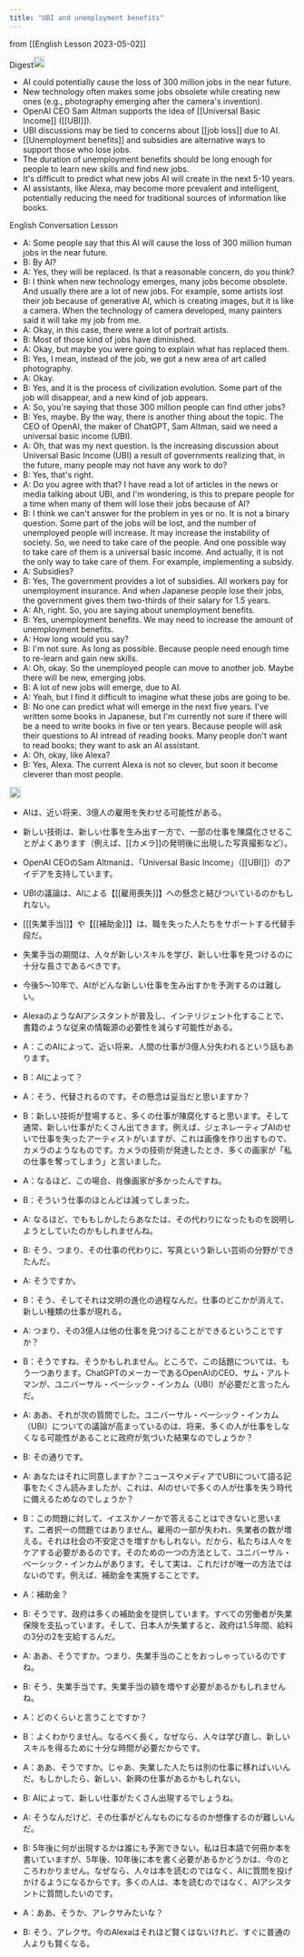 ```yaml
---
title: "UBI and unemployment benefits"
---
```


from [[English Lesson 2023-05-02]]

Digest<img src='https://scrapbox.io/api/pages/nishio/gpt-4/icon' alt='gpt-4.icon' height="19.5"/>
- AI could potentially cause the loss of 300 million jobs in the near future.
- New technology often makes some jobs obsolete while creating new ones (e.g., photography emerging after the camera's invention).
- OpenAI CEO Sam Altman supports the idea of [[Universal Basic Income]] ([[UBI]]).
- UBI discussions may be tied to concerns about [[job loss]] due to AI.
- [[Unemployment benefits]] and subsidies are alternative ways to support those who lose jobs.
- The duration of unemployment benefits should be long enough for people to learn new skills and find new jobs.
- It's difficult to predict what new jobs AI will create in the next 5-10 years.
- AI assistants, like Alexa, may become more prevalent and intelligent, potentially reducing the need for traditional sources of information like books.

English Conversation Lesson
- A: Some people say that this AI will cause the loss of 300 million human jobs in the near future.
- B: By AI?
- A: Yes, they will be replaced. Is that a reasonable concern, do you think?
- B: I think when new technology emerges, many jobs become obsolete. And usually there are a lot of new jobs. For example, some artists lost their job because of generative AI, which is creating images, but it is like a camera. When the technology of camera developed, many painters said it will take my job from me.
- A: Okay, in this case, there were a lot of portrait artists.
- B: Most of those kind of jobs have diminished.
- A: Okay, but maybe you were going to explain what has replaced them.
- B: Yes, I mean, instead of the job, we got a new area of art called photography.
- A: Okay.
- B: Yes, and it is the process of civilization evolution. Some part of the job will disappear, and a new kind of job appears.
- A: So, you're saying that those 300 million people can find other jobs?
- B: Yes, maybe. By the way, there is another thing about the topic. The CEO of OpenAI, the maker of ChatGPT, Sam Altman, said we need a universal basic income (UBI).
- A: Oh, that was my next question. Is the increasing discussion about Universal Basic Income (UBI) a result of governments realizing that, in the future, many people may not have any work to do?
- B: Yes, that's right.
- A: Do you agree with that? I have read a lot of articles in the news or media talking about UBI, and I'm wondering, is this to prepare people for a time when many of them will lose their jobs because of AI?
- B: I think we can't answer for the problem in yes or no. It is not a binary question. Some part of the jobs will be lost, and the number of unemployed people will increase. It may increase the instability of society. So, we need to take care of the people. And one possible way to take care of them is a universal basic income. And actually, it is not the only way to take care of them. For example, implementing a subsidy.
- A: Subsidies?
- B: Yes, The government provides a lot of subsidies. All workers pay for unemployment insurance. And when Japanese people lose their jobs, the government gives them two-thirds of their salary for 1.5 years.
- A: Ah, right. So, you are saying about unemployment benefits.
- B: Yes, unemployment benefits. We may need to increase the amount of unemployment benefits.
- A: How long would you say?
- B: I'm not sure. As long as possible. Because people need enough time to re-learn and gain new skills.
- A: Oh, okay. So the unemployed people can move to another job. Maybe there will be new, emerging jobs.
- B: A lot of new jobs will emerge, due to AI.
- A: Yeah, but I find it difficult to imagine what these jobs are going to be.
- B: No one can predict what will emerge in the next five years. I've written some books in Japanese, but I'm currently not sure if there will be a need to write books in five or ten years. Because people will ask their questions to AI intread of reading books. Many people don't want to read books; they want to ask an AI assistant.
- A: Oh, okay, like Alexa?
- B: Yes, Alexa. The current Alexa is not so clever, but soon it become cleverer than most people.


<img src='https://scrapbox.io/api/pages/nishio/enjabelow/icon' alt='enjabelow.icon' height="19.5"/>

- AIは、近い将来、3億人の雇用を失わせる可能性がある。
- 新しい技術は、新しい仕事を生み出す一方で、一部の仕事を陳腐化させることがよくあります（例えば、[[カメラ]]の発明後に出現した写真撮影など）。
- OpenAI CEOのSam Altmanは、「Universal Basic Income」（[[UBI]]）のアイデアを支持しています。
- UBIの議論は、AIによる【[[雇用喪失]]】への懸念と結びついているのかもしれない。
- [[[失業手当]]】や【[[補助金]]】は、職を失った人たちをサポートする代替手段だ。
- 失業手当の期間は、人々が新しいスキルを学び、新しい仕事を見つけるのに十分な長さであるべきです。
- 今後5～10年で、AIがどんな新しい仕事を生み出すかを予測するのは難しい。
- AlexaのようなAIアシスタントが普及し、インテリジェント化することで、書籍のような従来の情報源の必要性を減らす可能性がある。


- A：このAIによって、近い将来、人間の仕事が3億人分失われるという話もあります。
- B：AIによって？
- A：そう、代替されるのです。その懸念は妥当だと思いますか？
- B：新しい技術が登場すると、多くの仕事が陳腐化すると思います。そして通常、新しい仕事がたくさん出てきます。例えば、ジェネレーティブAIのせいで仕事を失ったアーティストがいますが、これは画像を作り出すもので、カメラのようなものです。カメラの技術が発達したとき、多くの画家が「私の仕事を奪ってしまう」と言いました。
- A：なるほど、この場合、肖像画家が多かったんですね。
- B：そういう仕事のほとんどは減ってしまった。
- A: なるほど、でももしかしたらあなたは、その代わりになったものを説明しようとしていたのかもしれませんね。
- B: そう、つまり、その仕事の代わりに、写真という新しい芸術の分野ができたんだ。
- A: そうですか。
- B：そう、そしてそれは文明の進化の過程なんだ。仕事のどこかが消えて、新しい種類の仕事が現れる。
- A: つまり、その3億人は他の仕事を見つけることができるということですか？
- B：そうですね、そうかもしれません。ところで、この話題については、もう一つあります。ChatGPTのメーカーであるOpenAIのCEO、サム・アルトマンが、ユニバーサル・ベーシック・インカム（UBI）が必要だと言ったんだ。
- A: ああ、それが次の質問でした。ユニバーサル・ベーシック・インカム（UBI）についての議論が高まっているのは、将来、多くの人が仕事をしなくなる可能性があることに政府が気づいた結果なのでしょうか？
- B: その通りです。
- A: あなたはそれに同意しますか？ニュースやメディアでUBIについて語る記事をたくさん読みましたが、これは、AIのせいで多くの人が仕事を失う時代に備えるためなのでしょうか？
- B：この問題に対して、イエスかノーかで答えることはできないと思います。二者択一の問題ではありません。雇用の一部が失われ、失業者の数が増える。それは社会の不安定さを増すかもしれない。だから、私たちは人々をケアする必要があるのです。そのための一つの方法として、ユニバーサル・ベーシック・インカムがあります。そして実は、これだけが唯一の方法ではないのです。例えば、補助金を実施することです。
- A：補助金？
- B: そうです、政府は多くの補助金を提供しています。すべての労働者が失業保険を支払っています。そして、日本人が失業すると、政府は1.5年間、給料の3分の2を支給するんだ。
- A: ああ、そうですか。つまり、失業手当のことをおっしゃっているのですね。
- B: そう、失業手当です。失業手当の額を増やす必要があるかもしれませんね。
- A：どのくらいと言うことですか？
- B：よくわかりません。なるべく長く。なぜなら、人々は学び直し、新しいスキルを得るために十分な時間が必要だからです。
- A：ああ、そうですか。じゃあ、失業した人たちは別の仕事に移ればいいんだ。もしかしたら、新しい、新興の仕事があるかもしれない。
- B: AIによって、新しい仕事がたくさん出現するでしょうね。
- A: そうなんだけど、その仕事がどんなものになるのか想像するのが難しいんだ。
- B: 5年後に何が出現するかは誰にも予測できない。私は日本語で何冊か本を書いていますが、5年後、10年後に本を書く必要があるかどうかは、今のところわかりません。なぜなら、人々は本を読むのではなく、AIに質問を投げかけるようになるからです。多くの人は、本を読むのではなく、AIアシスタントに質問したいのです。
- A：ああ、そうか、アレクサみたいな？
- B: そう、アレクサ。今のAlexaはそれほど賢くはないけれど、すぐに普通の人よりも賢くなる。

